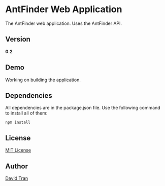 # AntFinder Web Application
The AntFinder web application. Uses the AntFinder API.

## Version
**0.2**

## Demo
Working on building the application.

## Dependencies
All dependencies are in the package.json file. Use the following command to install all of them:

	npm install

## License
<a href="https://github.com/davidlamt/antfinder_web_app/blob/master/LICENSE" target="_blank">MIT License</a>

## Author
<a href="http://davidtranscend.com/" target="_blank">David Tran</a>
